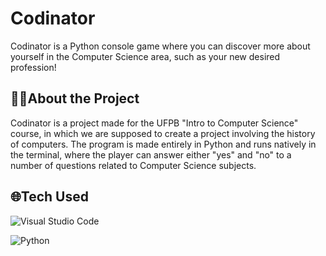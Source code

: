 <h1>Codinator</h1>
Codinator is a Python console game where you can discover more about yourself in the Computer Science area, such as your new desired profession!

<h2>👨‍💻About the Project</h2>
<a>Codinator</a> is a project made for the UFPB "Intro to Computer Science" course, in which we are supposed to create a project involving the history of computers. The program is made entirely in Python and runs natively in the terminal, where the player can answer either "yes" and "no" to a number of questions related to Computer Science subjects.

<h2>🌐Tech Used</h2>

![Visual Studio Code](https://img.shields.io/badge/Visual%20Studio%20Code-0078d7.svg?style=for-the-badge&logo=visual-studio-code&logoColor=white)

![Python](https://img.shields.io/badge/Python-FFD43B?style=for-the-badge&logo=python&logoColor=blue)
